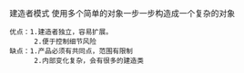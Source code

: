 建造者模式
    使用多个简单的对象一步一步构造成一个复杂的对象

    优点：1.建造者独立，容易扩展。
          2.便于控制细节风险
    缺点：1.产品必须有共同点，范围有限制
          2.内部变化复杂，会有很多的建造类